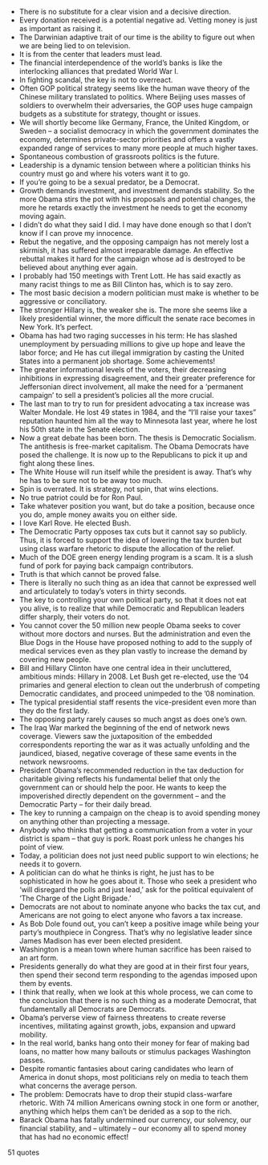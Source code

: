  - There is no substitute for a clear vision and a decisive direction.
 - Every donation received is a potential negative ad. Vetting money is just as important as raising it.
 - The Darwinian adaptive trait of our time is the ability to figure out when we are being lied to on television.
 - It is from the center that leaders must lead.
 - The financial interdependence of the world’s banks is like the interlocking alliances that predated World War I.
 - In fighting scandal, the key is not to overreact.
 - Often GOP political strategy seems like the human wave theory of the Chinese military translated to politics. Where Beijing uses masses of soldiers to overwhelm their adversaries, the GOP uses huge campaign budgets as a substitute for strategy, thought or issues.
 - We will shortly become like Germany, France, the United Kingdom, or Sweden – a socialist democracy in which the government dominates the economy, determines private-sector priorities and offers a vastly expanded range of services to many more people at much higher taxes.
 - Spontaneous combustion of grassroots politics is the future.
 - Leadership is a dynamic tension between where a politician thinks his country must go and where his voters want it to go.
 - If you’re going to be a sexual predator, be a Democrat.
 - Growth demands investment, and investment demands stability. So the more Obama stirs the pot with his proposals and potential changes, the more he retards exactly the investment he needs to get the economy moving again.
 - I didn’t do what they said I did. I may have done enough so that I don’t know if I can prove my innocence.
 - Rebut the negative, and the opposing campaign has not merely lost a skirmish, it has suffered almost irreparable damage. An effective rebuttal makes it hard for the campaign whose ad is destroyed to be believed about anything ever again.
 - I probably had 150 meetings with Trent Lott. He has said exactly as many racist things to me as Bill Clinton has, which is to say zero.
 - The most basic decision a modern politician must make is whether to be aggressive or conciliatory.
 - The stronger Hillary is, the weaker she is. The more she seems like a likely presidential winner, the more difficult the senate race becomes in New York. It’s perfect.
 - Obama has had two raging successes in his term: He has slashed unemployment by persuading millions to give up hope and leave the labor force; and He has cut illegal immigration by casting the United States into a permanent job shortage. Some achievements!
 - The greater informational levels of the voters, their decreasing inhibitions in expressing disagreement, and their greater preference for Jeffersonian direct involvement, all make the need for a ‘permanent campaign’ to sell a president’s policies all the more crucial.
 - The last man to try to run for president advocating a tax increase was Walter Mondale. He lost 49 states in 1984, and the “I’ll raise your taxes” reputation haunted him all the way to Minnesota last year, where he lost his 50th state in the Senate election.
 - Now a great debate has been born. The thesis is Democratic Socialism. The antithesis is free-market capitalism. The Obama Democrats have posed the challenge. It is now up to the Republicans to pick it up and fight along these lines.
 - The White House will run itself while the president is away. That’s why he has to be sure not to be away too much.
 - Spin is overrated. It is strategy, not spin, that wins elections.
 - No true patriot could be for Ron Paul.
 - Take whatever position you want, but do take a position, because once you do, ample money awaits you on either side.
 - I love Karl Rove. He elected Bush.
 - The Democratic Party opposes tax cuts but it cannot say so publicly. Thus, it is forced to support the idea of lowering the tax burden but using class warfare rhetoric to dispute the allocation of the relief.
 - Much of the DOE green energy lending program is a scam. It is a slush fund of pork for paying back campaign contributors.
 - Truth is that which cannot be proved false.
 - There is literally no such thing as an idea that cannot be expressed well and articulately to today’s voters in thirty seconds.
 - The key to controlling your own political party, so that it does not eat you alive, is to realize that while Democratic and Republican leaders differ sharply, their voters do not.
 - You cannot cover the 50 million new people Obama seeks to cover without more doctors and nurses. But the administration and even the Blue Dogs in the House have proposed nothing to add to the supply of medical services even as they plan vastly to increase the demand by covering new people.
 - Bill and Hillary Clinton have one central idea in their uncluttered, ambitious minds: Hillary in 2008. Let Bush get re-elected, use the ’04 primaries and general election to clean out the underbrush of competing Democratic candidates, and proceed unimpeded to the ’08 nomination.
 - The typical presidential staff resents the vice-president even more than they do the first lady.
 - The opposing party rarely causes so much angst as does one’s own.
 - The Iraq War marked the beginning of the end of network news coverage. Viewers saw the juxtaposition of the embedded correspondents reporting the war as it was actually unfolding and the jaundiced, biased, negative coverage of these same events in the network newsrooms.
 - President Obama’s recommended reduction in the tax deduction for charitable giving reflects his fundamental belief that only the government can or should help the poor. He wants to keep the impoverished directly dependent on the government – and the Democratic Party – for their daily bread.
 - The key to running a campaign on the cheap is to avoid spending money on anything other than projecting a message.
 - Anybody who thinks that getting a communication from a voter in your district is spam – that guy is pork. Roast pork unless he changes his point of view.
 - Today, a politician does not just need public support to win elections; he needs it to govern.
 - A politician can do what he thinks is right, he just has to be sophisticated in how he goes about it. Those who seek a president who ‘will disregard the polls and just lead,’ ask for the political equivalent of ‘The Charge of the Light Brigade.’
 - Democrats are not about to nominate anyone who backs the tax cut, and Americans are not going to elect anyone who favors a tax increase.
 - As Bob Dole found out, you can’t keep a positive image while being your party’s mouthpiece in Congress. That’s why no legislative leader since James Madison has ever been elected president.
 - Washington is a mean town where human sacrifice has been raised to an art form.
 - Presidents generally do what they are good at in their first four years, then spend their second term responding to the agendas imposed upon them by events.
 - I think that really, when we look at this whole process, we can come to the conclusion that there is no such thing as a moderate Democrat, that fundamentally all Democrats are Democrats.
 - Obama’s perverse view of fairness threatens to create reverse incentives, militating against growth, jobs, expansion and upward mobility.
 - In the real world, banks hang onto their money for fear of making bad loans, no matter how many bailouts or stimulus packages Washington passes.
 - Despite romantic fantasies about caring candidates who learn of America in donut shops, most politicians rely on media to teach them what concerns the average person.
 - The problem: Democrats have to drop their stupid class-warfare rhetoric. With 74 million Americans owning stock in one form or another, anything which helps them can’t be derided as a sop to the rich.
 - Barack Obama has fatally undermined our currency, our solvency, our financial stability, and – ultimately – our economy all to spend money that has had no economic effect!

51 quotes